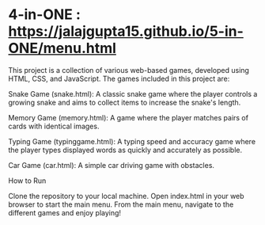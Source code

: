 # 4-in-ONE : https://jalajgupta15.github.io/5-in-ONE/menu.html


This project is a collection of various web-based games, developed using HTML, CSS, and JavaScript. The games included in this project are:

Snake Game (snake.html): A classic snake game where the player controls a growing snake and aims to collect items to increase the snake's length.

Memory Game (memory.html): A game where the player matches pairs of cards with identical images.

Typing Game (typinggame.html): A typing speed and accuracy game where the player types displayed words as quickly and accurately as possible.

Car Game (car.html): A simple car driving game with obstacles.



How to Run

Clone the repository to your local machine.
Open index.html in your web browser to start the main menu.
From the main menu, navigate to the different games and enjoy playing!
